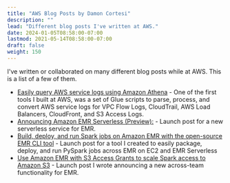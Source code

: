 ```yaml
---
title: "AWS Blog Posts by Damon Cortesi"
description: ""
lead: "Different blog posts I've written at AWS."
date: 2024-01-05T08:58:00-07:00
lastmod: 2021-05-14T08:58:00-07:00
draft: false
weight: 150
---
```


I've written or collaborated on many different blog posts while at AWS. This is a list of a few of them.

- [Easily query AWS service logs using Amazon Athena](https://aws.amazon.com/blogs/big-data/easily-query-aws-service-logs-using-amazon-athena/) - One of the first tools I built at AWS, was a set of Glue scripts to parse, process, and convert AWS service logs for VPC Flow Logs, CloudTrail, AWS Load Balancers, CloudFront, and S3 Access Logs.
- [Announcing Amazon EMR Serverless (Preview):](https://aws.amazon.com/blogs/big-data/announcing-amazon-emr-serverless-preview-run-big-data-applications-without-managing-servers/) - Launch post for a new serverless service for EMR.
- [Build, deploy, and run Spark jobs on Amazon EMR with the open-source EMR CLI tool](https://aws.amazon.com/blogs/big-data/build-deploy-and-run-spark-jobs-on-amazon-emr-with-the-open-source-emr-cli-tool/) - Launch post for a tool I created to easily package, deploy, and run PySpark jobs across EMR on EC2 and EMR Serverless
- [Use Amazon EMR with S3 Access Grants to scale Spark access to Amazon S3](https://aws.amazon.com/blogs/big-data/use-amazon-emr-with-s3-access-grants-to-scale-spark-access-to-amazon-s3/) - Launch post I wrote announcing a new across-team functionality for EMR.